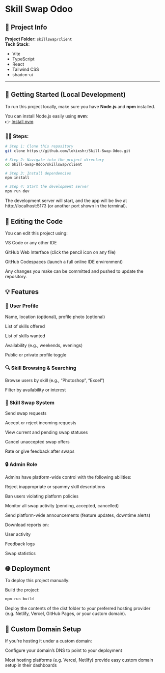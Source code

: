 # Skill Swap Odoo

## 📁 Project Info

**Project Folder**: `skillswap/client`  
**Tech Stack**:  
- Vite  
- TypeScript  
- React  
- Tailwind CSS  
- shadcn-ui  

---

## 🚀 Getting Started (Local Development)

To run this project locally, make sure you have **Node.js** and **npm** installed.

You can install Node.js easily using **nvm**:  
👉 [Install nvm](https://github.com/nvm-sh/nvm#installing-and-updating)

### 🧑‍💻 Steps:

```bash
# Step 1: Clone this repository
git clone https://github.com/lokixshr/Skill-Swap-Odoo.git

# Step 2: Navigate into the project directory
cd Skill-Swap-Odoo/skillswap/client

# Step 3: Install dependencies
npm install

# Step 4: Start the development server
npm run dev
```
The development server will start, and the app will be live at http://localhost:5173 (or another port shown in the terminal).

## 🧩 Editing the Code
You can edit this project using:

VS Code or any other IDE

GitHub Web Interface (click the pencil icon on any file)

GitHub Codespaces (launch a full online IDE environment)

Any changes you make can be committed and pushed to update the repository.

## 💡 Features
### 👤 User Profile
Name, location (optional), profile photo (optional)

List of skills offered

List of skills wanted

Availability (e.g., weekends, evenings)

Public or private profile toggle

### 🔍 Skill Browsing & Searching
Browse users by skill (e.g., “Photoshop”, “Excel”)

Filter by availability or interest

### 🔁 Skill Swap System
Send swap requests

Accept or reject incoming requests

View current and pending swap statuses

Cancel unaccepted swap offers

Rate or give feedback after swaps

### 🔒 Admin Role
Admins have platform-wide control with the following abilities:

Reject inappropriate or spammy skill descriptions

Ban users violating platform policies

Monitor all swap activity (pending, accepted, cancelled)

Send platform-wide announcements (feature updates, downtime alerts)

Download reports on:

User activity

Feedback logs

Swap statistics

## 🌐 Deployment
To deploy this project manually:

Build the project:

```bash
npm run build
```
Deploy the contents of the dist folder to your preferred hosting provider
(e.g. Netlify, Vercel, GitHub Pages, or your custom domain).

## 🔗 Custom Domain Setup
If you're hosting it under a custom domain:

Configure your domain’s DNS to point to your deployment

Most hosting platforms (e.g. Vercel, Netlify) provide easy custom domain setup in their dashboards

